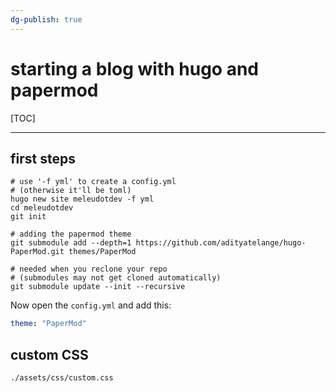 ```yaml
---
dg-publish: true
---
```

# starting a blog with hugo and papermod

[TOC]

---

## first steps

```shell
# use '-f yml' to create a config.yml
# (otherwise it'll be toml)
hugo new site meleudotdev -f yml
cd meleudotdev
git init

# adding the papermod theme
git submodule add --depth=1 https://github.com/adityatelange/hugo-PaperMod.git themes/PaperMod

# needed when you reclone your repo
# (submodules may not get cloned automatically)
git submodule update --init --recursive
```

Now open the `config.yml` and add this:
```yaml
theme: "PaperMod"
```

## custom CSS

`./assets/css/custom.css`

